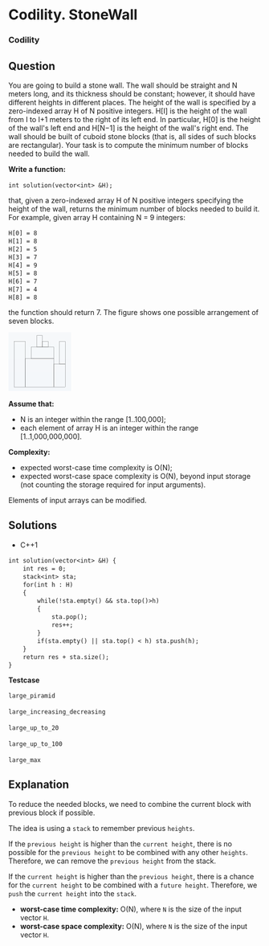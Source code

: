 # Codility. StoneWall

### Codility

## Question

You are going to build a stone wall. The wall should be straight and N meters long, and its thickness should be constant; however, it should have different heights in different places. The height of the wall is specified by a zero-indexed array H of N positive integers. H[I] is the height of the wall from I to I+1 meters to the right of its left end. In particular, H[0] is the height of the wall's left end and H[N−1] is the height of the wall's right end.
The wall should be built of cuboid stone blocks (that is, all sides of such blocks are rectangular). Your task is to compute the minimum number of blocks needed to build the wall.

**Write a function:**

`int solution(vector<int> &H);`

that, given a zero-indexed array H of N positive integers specifying the height of the wall, returns the minimum number of blocks needed to build it.
For example, given array H containing N = 9 integers:

```
H[0] = 8 
H[1] = 8 
H[2] = 5 
H[3] = 7 
H[4] = 9 
H[5] = 8 
H[6] = 7 
H[7] = 4 
H[8] = 8
```

the function should return 7. The figure shows one possible arrangement of seven blocks.

![Codility. StoneWall](Images/CodilityStoneWall.png)

**Assume that:**

* N is an integer within the range [1..100,000];
* each element of array H is an integer within the range [1..1,000,000,000].

**Complexity:**

* expected worst-case time complexity is O(N);
* expected worst-case space complexity is O(N), beyond input storage (not counting the storage required for input arguments).

Elements of input arrays can be modified.

## Solutions

* C++1
```
int solution(vector<int> &H) {
    int res = 0;
    stack<int> sta;
    for(int h : H)
    {
        while(!sta.empty() && sta.top()>h)
        {
            sta.pop();
            res++;
        }
        if(sta.empty() || sta.top() < h) sta.push(h);
    }
    return res + sta.size();
}
```

**Testcase**

```
large_piramid

large_increasing_decreasing

large_up_to_20

large_up_to_100

large_max
```

## Explanation

To reduce the needed blocks, we need to combine the current block with previous block if possible.

The idea is using a `stack` to remember previous `heights`. 

If the `previous height` is higher than the `current height`, there is no possible for the `previous height` to be combined with any other `heights`. Therefore, we can remove the `previous height` from the stack.

If the `current height` is higher than the `previous height`, there is a chance for the `current height` to be combined with a `future height`. Therefore, we `push` the `current height` into the `stack`.

* **worst-case time complexity:** O(N), where `N` is the size of the input vector `H`.
* **worst-case space complexity:** O(N), where `N` is the size of the input vector `H`.